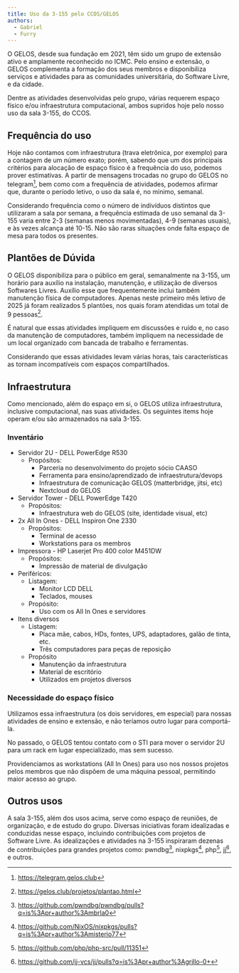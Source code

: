 ```yaml
---
title: Uso da 3-155 pelo CCOS/GELOS
authors:
  - Gabriel
  - Furry
---
```


O GELOS, desde sua fundação em 2021, têm sido um grupo de extensão ativo e amplamente reconhecido no ICMC. Pelo ensino e extensão, o GELOS complementa a formação dos seus membros e disponibiliza serviços e atividades para as comunidades universitária, do Software Livre, e da cidade.

Dentre as atividades desenvolvidas pelo grupo, várias requerem espaço físico e/ou infraestrutura computacional, ambos supridos hoje pelo nosso uso da sala 3-155, do CCOS.

## Frequência do uso

Hoje não contamos com infraestrutura (trava eletrônica, por exemplo) para a contagem de um número exato; porém, sabendo que um dos principais critérios para alocação de espaço físico é a frequência do uso, podemos prover estimativas. A partir de mensagens trocadas no grupo do GELOS no telegram[^1], bem como com a frequência de atividades, podemos afirmar que, durante o período letivo, o uso da sala é, no mínimo, semanal.

Considerando frequência como o número de indivíduos distintos que utilizaram a sala por semana, a frequência estimada de uso semanal da 3-155 varia entre 2-3 (semanas menos movimentadas), 4-9 (semanas usuais), e às vezes alcança até 10-15. Não são raras situações onde falta espaço de mesa para todos os presentes.

## Plantões de Dúvida

O GELOS disponibiliza para o público em geral, semanalmente na 3-155, um horário para auxílio na instalação, manutenção, e utilização de diversos Softwares Livres. Auxílio esse que frequentemente inclui também manutenção física de computadores. Apenas neste primeiro mês letivo de 2025 já foram realizados 5 plantões, nos quais foram atendidas um total de 9 pessoas[^2].

É natural que essas atividades impliquem em discussões e ruído e, no caso da manutenção de computadores, também impliquem na necessidade de um local organizado com bancada de trabalho e ferramentas.

Considerando que essas atividades levam várias horas, tais características as tornam incompatíveis com espaços compartilhados.

## Infraestrutura

Como mencionado, além do espaço em si, o GELOS utiliza infraestrutura, inclusive computacional, nas suas atividades. Os seguintes items hoje operam e/ou são armazenados na sala 3-155. 

### Inventário

- Servidor 2U - DELL PowerEdge R530
  - Propósitos:
    - Parceria no desenvolvimento do projeto sócio CAASO
    - Ferramenta para ensino/aprendizado de infraestrutura/devops
    - Infraestrutura de comunicação GELOS (matterbridge, jitsi, etc)
    - Nextcloud do GELOS
- Servidor Tower - DELL PowerEdge T420
  - Propósitos:
    - Infraestrutura web do GELOS (site, identidade visual, etc)
- 2x All In Ones - DELL Inspiron One 2330
  - Propósitos:
    - Terminal de acesso
    - Workstations para os membros
- Impressora - HP Laserjet Pro 400 color M451DW
  - Propósitos:
    - Impressão de material de divulgação
- Periféricos:
  - Listagem:
    - Monitor LCD DELL
    - Teclados, mouses
  - Propósito:
    - Uso com os All In Ones e servidores
- Itens diversos
  - Listagem:
    - Placa mãe, cabos, HDs, fontes, UPS, adaptadores, galão de tinta, etc.
    - Três computadores para peças de reposição
  - Propósito
    - Manutenção da infraestrutura
    - Material de escritório
    - Utilizados em projetos diversos

### Necessidade do espaço físico

Utilizamos essa infraestrutura (os dois servidores, em especial) para nossas atividades de ensino e extensão, e não teríamos outro lugar para comportá-la.

No passado, o GELOS tentou contato com o STI para mover o servidor 2U para um rack em lugar especializado, mas sem sucesso.

Providenciamos as workstations (All In Ones) para uso nos nossos projetos pelos membros que não dispõem de uma máquina pessoal, permitindo maior acesso ao grupo.

## Outros usos

A sala 3-155, além dos usos acima, serve como espaço de reuniões, de organização, e de estudo do grupo. Diversas iniciativas foram idealizadas e conduzidas nesse espaço, incluindo contribuições com projetos de Software Livre. As idealizações e atividades na 3-155 inspiraram dezenas de contribuições para grandes projetos como: pwndbg[^3], nixpkgs[^4], php[^5], jj[^6], e outros.

[^1]: https://telegram.gelos.club
[^2]: https://gelos.club/projetos/plantao.html
[^3]: https://github.com/pwndbg/pwndbg/pulls?q=is%3Apr+author%3Ambrla0
[^4]: https://github.com/NixOS/nixpkgs/pulls?q=is%3Apr+author%3Amisterio77
[^5]: https://github.com/php/php-src/pull/11351
[^6]: https://github.com/jj-vcs/jj/pulls?q=is%3Apr+author%3Agrillo-0+

